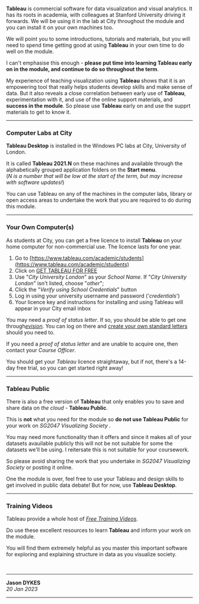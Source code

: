 <!---
.tableau 		{padding:0.2em; padding-left:0.5em; padding-right:0.5em; color:#fff; background-color:#f80; font-size:90%}
.tableau a:visited	{color:#fff}
  --->

<!---
We will be using **Tableau** throughout the module and for your coursework assignment. This page tells you how to access the software and install it for use on your own computer(s).
  --->

<link rel="stylesheet" href="https://raw.githubusercontent.com/jsndyks/sg2047/main/css/sg2047.css">
<!-- https://jsndyks.github.io/sg2047/css/sg2047.css -->

**Tableau** is commercial software for data visualization and visual analytics.
It has its roots in academia, with colleagues at Stanford University driving it forwards.
We will be using it in the lab at City throughout the module and you can install it on your own machines too.

We will point you to some introductions, tutorials and materials, but you will need to spend time getting good at using **Tableau** in your own time to do well on the module.

<div class="postIt" markdown=1>

I can't emphasise this enough - **please put time into learning Tableau early on in the module, and continue to do so throughout the term**.

My experience of teaching visualization using **Tableau** shows that it is an empowering tool that really helps students develop skills and make sense of data. But it also reveals a close correlation between early use of **Tableau**, experimentation with it, and use of the online support materials, and **success in the module**. So please use **Tableau** early on and use the supprt materials to get to know it.

</div>

<!--- --- --->

---

### Computer Labs at City

**Tableau Desktop** is installed in the Windows PC labs at City, University of London.

It is called **Tableau 2021.N** on these machines and available through the alphabetically grouped application folders on the **Start menu**.<br/>(_N is a number that will be low at the start of the term, but may increase with software updates!_)

You can use Tableau on any of the machines in the computer labs, library or open access areas to undertake the work that you are required to do during this module.

<!--- --- --->

---

### Your Own Computer(s)

As students at City, you can get a free licence to install **Tableau** on your home computer for non-commercial use.
The licence lasts for one year.

<!---
<ol>
<li>Download Tableau Desktop :
  <br/><a href="http://www.tableau.com/products/desktop">http://www.tableau.com/products/desktop</a><br/>&nbsp;&nbsp;&nbsp;&nbsp;&raquo;&nbsp;&nbsp;click on <span class="tableau"><a href="https://www.tableau.com/products/desktop/download">TRY IT FOR FREE</a></span>;</li>
<li>Register your student credentials with Tableau :
  <br/><a href="http://www.tableau.com/academic/students">http://www.tableau.com/academic/students</a>
  <br/>&nbsp;&nbsp;&nbsp;&nbsp;&raquo;&nbsp;&nbsp;click on <span class="tableau"><a href="https://www.tableau.com/products/desktop/download">GET TABLEAU FOR FREE</a></span>
  <br/>If "<i>City University London</i>" isn't listed, choose "<i>other</i>";</li>
<li>Submit your proof of status letter - you can obtain this and other standard letters online from City through e-Vision:
  <br/><a href="https://evision.city.ac.uk/urd/sits.urd/run/siw_lgn">Create your own standard letters</a></li>
</ol>
  --->

1. Go to [https://www.tableau.com/academic/students](https://www.tableau.com/academic/students)
1. Click on <span class="tableau"><a href="https://www.tableau.com/products/desktop/download">GET TABLEAU FOR FREE</a></span>
1. Use "_City University London_" as your _School Name_.
   If "_City University London_" isn't listed, choose "_other_";</li>
1. Click the "_Verify using School Credentials_" button
1. Log in using your university username and password ('_credentials_')
1. Your licence key and instructions for installing and using Tableau will appear in your City email inbox

You may need a _proof of status letter_. If so, you should be able to get one through[_evision_](https://evision.city.ac.uk). You can log on there and [create your own standard letters](https://evision.city.ac.uk/urd/sits.urd/run/siw_lgn) should you need to.

If you need a _proof of status letter_ and are unable to acquire one, then contact your _Course Officer_.

You should get your _Tableau_ licence straightaway, but if not, there's a 14-day free trial, so you can get started right away!

<!--- --- --->

---

### Tableau Public

There is also a free version of **Tableau** that only enables you to save and share data on _the cloud_ - **Tableau Public**.

This is **not** what you need for the module so **do not use Tableau Public** for your work on _SG2047 Visualizing Society_ .

You may need more functionality than it offers and since it makes all of your datasets avauilable publicly this will not be not suitable for some the datasets we'll be using. I reitersate this is not suitable for your coursework.

So please avoid sharing the work that you undertake in _SG2047 Visualizing Society_ or posting it online.

One the module is over, feel free to use your Tableau and design skills to get involved in public data debate! But for now, use **Tableau Desktop**.

<!--- --- --->

---

### Training Videos

Tableau provide a whole host of [_Free Training Videos_](https://moodle.city.ac.uk/mod/page/view.php?id=2381591).

Do use these excellent resources to learn **Tableau** and inform your work on the module.

You will find them extremely helpful as you master this important software for exploring and explaining structure in data as you visualize society.

&nbsp;

---

**Jason DYKES**<br/>
_20 Jan 2023_

---
